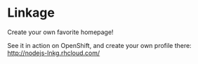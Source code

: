 Linkage
======

Create your own favorite homepage!

See it in action on OpenShift, and create your own profile there: http://nodejs-lnkg.rhcloud.com/
